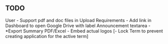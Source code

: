 ## TODO

<!-- - Add term in application and display in table and form
- Add owen-it/audit-trails for audit trails and display audit trails for application. -->


User
    <!-- - Create and Add Another -->
    <!-- - *Term first in menu, next subject -->
    <!-- - *Add term in Subject form -->
    <!-- - Require mobile number in create application -->
    <!-- - Hide Fees tab -->
    <!-- - After create subject, redirect to Subject Lists, also in Programs -->
    <!-- - Change app name to "BUOU Online Admission" -->
    <!-- - *Add Subjects filter in Applications, after Programs filter -->
    <!-- [- Make tabs as Wizard form, Next, Next] -->
    - Support pdf and doc files in Upload Requirements
    - Add link in Dashboard to open Google Drive with label Announcement textarea
    - *Export Summary PDF/Excel
    - Embed actual logos
    [- Lock Term to prevent creating application for the active term]
